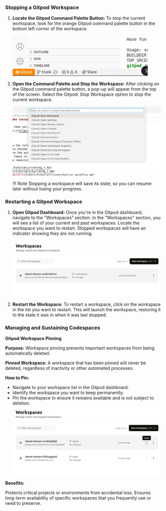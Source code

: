 ### Stopping a Gitpod Workspace

1. **Locate the Gitpod Command Palette Button:**
To stop the current workspace, look for the orange Gitpod command palette button in the bottom left corner of the workspace.

    ![stop gitpod workspace](../../assets/gitpod2.png)
2. **Open the Command Palette and Stop the Workspace:**
After clicking on the Gitpod command palette button, a pop-up will appear from the top of the screen. Select the Gitpod: Stop Workspace option to stop the current workspace.

    ![stop gitpod workspace](../../assets/gitpod3.png)

    !!! Note
        Stopping a workspace will save its state, so you can resume later without losing your progress.

### Restarting a Gitpod Workspace

1. **Open Gitpod Dashboard:**
Once you're in the Gitpod dashboard, navigate to the "Workspaces" section. In the "Workspaces" section, you will see a list of your current and past workspaces. Locate the workspace you want to restart. Stopped workspaces will have an indicator showing they are not running.

    ![restart gitpod workspace](../../assets/gitpod4.png)
2. **Restart the Workspace:**
To restart a workspace, click on the workspace in the list you want to restart. This will launch the workspace, restoring it to the state it was in when it was last stopped.

### Managing and Sustaining Codespaces

**Gitpod Workspace Pinning**

**Purpose:** Workspace pinning prevents important workspaces from being automatically deleted.

**Pinned Workspace:** A workspace that has been pinned will never be deleted, regardless of inactivity or other automated processes.

**How to Pin:**

- Navigate to your workspace list in the Gitpod dashboard.
- Identify the workspace you want to keep permanently.
- Pin the workspace to ensure it remains available and is not subject to deletion.
![manage gitpod workspace](../../assets/manage_workspace.png)

**Benefits:**

Protects critical projects or environments from accidental loss.
Ensures long-term availability of specific workspaces that you frequently use or need to preserve.
